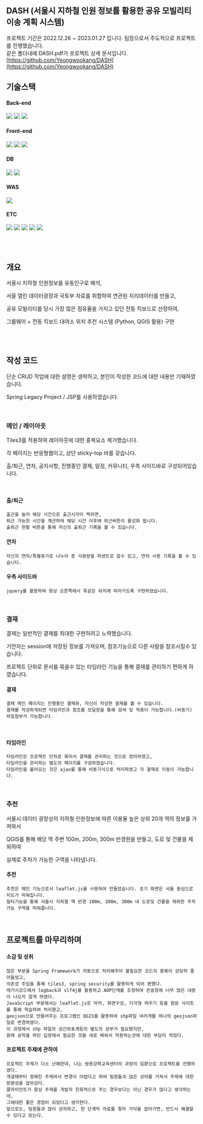 
## DASH (서울시 지하철 인원 정보를 활용한 공유 모빌리티 이송 계획 시스템)

프로젝트 기간은 2022.12.26 ~ 2023.01.27 입니다. 팀장으로서 주도적으로 프로젝트를 진행했습니다.
<br> 같은 폴더내에 DASH.pdf가 프로젝트 상세 문서입니다.
<br>[https://github.com/Yeongwookang/DASH](https://github.com/Yeongwookang/DASH)

## 기술스택

#### Back-end
<img src="https://img.shields.io/badge/java-007396?style=for-the-badge&logo=java&logoColor=white"> <img src="https://img.shields.io/badge/spring-6DB33F?style=for-the-badge&logo=spring&logoColor=white"> <img src="https://img.shields.io/badge/python-3776AB?style=for-the-badge&logo=python&logoColor=white"> 

#### Front-end
<img src="https://img.shields.io/badge/javascript-F7DF1E?style=for-the-badge&logo=javascript&logoColor=black"> <img src="https://img.shields.io/badge/jquery-0769AD?style=for-the-badge&logo=jquery&logoColor=white"> <img src="https://img.shields.io/badge/jquery-0769AD?style=for-the-badge&logo=jquery&logoColor=white">

#### DB
<img src="https://img.shields.io/badge/oracle-F80000?style=for-the-badge&logo=oracle&logoColor=white"> <img src="https://img.shields.io/badge/mongoDB-47A248?style=for-the-badge&logo=MongoDB&logoColor=white">

#### WAS
<img src="https://img.shields.io/badge/apache tomcat-F8DC75?style=for-the-badge&logo=apachetomcat&logoColor=white">

#### ETC
<img src="https://img.shields.io/badge/git-F05032?style=for-the-badge&logo=git&logoColor=white"> <img src="https://img.shields.io/badge/html5-E34F26?style=for-the-badge&logo=html5&logoColor=white"> <img src="https://img.shields.io/badge/css-1572B6?style=for-the-badge&logo=css3&logoColor=white"> <img src="https://img.shields.io/badge/bootstrap-7952B3?style=for-the-badge&logo=bootstrap&logoColor=white"> <img src="https://img.shields.io/badge/fontawesome-339AF0?style=for-the-badge&logo=fontawesome&logoColor=white">


<br>
<br>

## 개요
서울시 지하철 인원정보를 유동인구로 해석, 

서울 열린 데이터광장과 국토부 자료를 취합하여 연관된 지리데이터를 만들고,

공유 모빌리티를 당시 가장 많은 점유율을 가지고 있던 전동 킥보드로 선정하여,

그룹웨어 + 전동 킥보드 대여소 위치 추천 시스템 (Python, QGIS 활용) 구현

<br>
<br>

## 작성 코드

단순 CRUD 작업에 대한 설명은 생략하고, 본인이 작성한 코드에 대한 내용만 기재하였습니다.

Spring Legacy Project / JSP를 사용하였습니다.

<br>

### 메인 / 레이아웃

Tiles3를 적용하여 레이아웃에 대한 중복요소 제거했습니다. 

각 페이지는 반응형웹이고, 상단 sticky-top 바를 갖습니다.

출/퇴근, 연차, 공지사항, 진행중인 결재, 일정, 커뮤니티, 우측 사이드바로 구성되어있습니다.

<br>

#### 출/퇴근
    출근을 눌러 해당 시간으로 출근시각이 찍히면, 
    퇴근 가능한 시간을 계산하여 해당 시간 이후에 퇴근버튼이 활성화 됩니다.
    출퇴근 현황 버튼을 통해 자신의 출퇴근 기록을 볼 수 있습니다.
    
#### 연차
    자신의 연차/특별휴가로 나누어 총 사용량을 퍼센트로 알수 있고, 연차 사용 기록을 볼 수 있습니다.
    
#### 우측 사이드바
    jquery를 활용하여 항상 오른쪽에서 똑같은 위치에 따라가도록 구현하였습니다.
<br>

### 결재
결재는 일반적인 결재를 최대한 구현하려고 노력했습니다.

기안자는 session에 저장된 정보를 가져오며, 참조기능으로 다른 사람을 참조시킬수 있습니다.

프로젝트 단위로 문서를 묶을수 있는 타임라인 기능을 통해 결재를 관리하기 편하게 하였습니다.
<br>

#### 결재
    결제 메인 페이지는 진행중인 결재와, 자신이 작성한 결재를 볼 수 있습니다.
    결재를 작성하게되면 타임라인과 참조를 모달창을 통해 검색 및 적용이 가능합니다.(비동기)
    파일첨부가 가능합니다.
<br>

#### 타임라인
    타임라인은 프로젝트 단위로 묶어서 결재를 관리하는 것으로 정의하였고, 
    타임라인을 관리하는 별도의 페이지를 구성하였습니다.
    타임라인을 불러오는 것은 ajax를 통해 비동기식으로 처리하였고 각 결재로 이동이 가능합니다.
<br>

### 추천
서울시 데이터 광장상의 지하철 인원정보에 따른 이용율 높은 상위 20개 역의 정보를 가져와서 

QGIS를 통해 해당 역 주변 100m, 200m, 300m 반경원을 만들고, 도로 및 건물을 제외하여 

실제로 주차가 가능한 구역을 나타냅니다.
<br>

#### 추천
    추천은 메인 기능으로서 leaflet.js를 사용하여 만들었습니다. 초기 화면은 서울 중심으로 지도가 띄워집니다.
    필터기능을 통해 서울시 지하철 역 반경 100m, 200m, 300m 내 도로및 건물을 제외한 주차가능 구역을 띄워줍니다.

<br>

## 프로젝트를 마무리하며

#### 소감 및 성취

    많은 부분을 Spring Framework가 자동으로 처리해주어 불필요한 코드의 중복이 상당히 줄어들었고, 
    의존성 주입을 통해 tiles3, spring security를 활용하게 되어 편했다.
    레거시코드에서 logback과 slf4j를 활용하고 AOP단계를 조정하여 콘솔창에 너무 많은 내용이 나오지 않게 하였다.
    JavaScript 부분에서는 leaflet.js로 마커, 화면구성, 다각형 띄우기 등을 원문 사이트를 통해 학습하여 처리했고,
    geojson으로 만들어주는 프로그램인 QGIS를 활용하여 shp파일 여러개를 하나의 geojson파일로 변경하였다.
    이 과정에서 shp 파일의 공간좌표계등의 별도의 공부가 필요했지만, 
    원래 공학을 하던 입장에서 필요한 것을 새로 배워서 적용하는것에 대한 부담이 적었다.

#### 프로젝트 주제에 관하여
    프로젝트 주제가 다소 난해한데, 나는 쌍용강북교육센터의 과정의 일환으로 프로젝트를 진행하였다. 
    개설때부터 정해진 주제여서 변경이 어렵다고 하여 팀원들과 많은 상의를 거쳐서 주제에 대한 방향성을 잡아갔다.
    클라이언트가 항상 주제를 개발자 친화적으로 주는 경우보다는 아닌 경우가 많다고 생각하는데,
    그에대한 좋은 경험이 되었다고 생각한다. 
    앞으로도, 팀원들과 많이 상의하고, 한 단계씩 자료를 찾아 가닥을 잡아가면, 반드시 해결할 수 있다고 믿는다.

